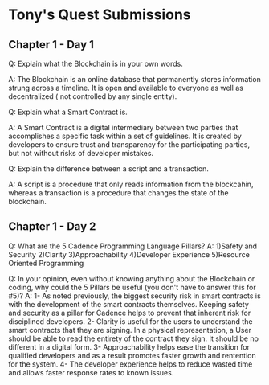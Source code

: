 # Tony's Quest Submissions

## Chapter 1 - Day 1

Q:  Explain what the Blockchain is in your own words.

A:  The Blockchain is an online database that permanently stores information strung across a timeline. It is open and available to everyone as well as decentralized ( not controlled by any single entity).

Q:  Explain what a Smart Contract is.

A:  A Smart Contract is a digital intermediary between two parties that accomplishes a specific task within a set of guidelines. It is created by developers to ensure trust and transparency for the participating parties, but not without risks of developer mistakes.

Q:  Explain the difference between a script and a transaction.

A:  A script is a procedure that only reads information from the blockcahin, whereas a transaction is a procedure that changes the state of the blockchain.

## Chapter 1 - Day 2
 Q: What are the 5 Cadence Programming Language Pillars?
 A: 1)Safety and Security
    2)Clarity
     3)Approachability
     4)Developer Experience
     5)Resource Oriented Programming
     
  Q: In your opinion, even without knowing anything about the Blockchain or coding, why could the 5 Pillars be useful (you don't have to answer this for #5)?
  A:  1- As noted previously, the biggest security risk in smart contracts is with the development of the smart contracts themselves. Keeping safety and security as a pillar for Cadence helps to prevent that inherent risk for disciplined developers.
    2- Clarity is useful for the users to understand the smart contracts that they are signing. In a physical representation, a User should be able to read the entirety of the contract they sign. It should be no different in a digital form.
    3- Approachability helps ease the transition for qualified developers and as a result promotes faster growth and rentention for the system.
    4- The developer experience helps to reduce wasted time and allows faster response rates to known issues.
